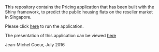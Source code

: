 
This repository contains the Pricing application that has been built with the Shiny framework, to predict the public housing flats on the reseller market in Singapore.

Please click [here](https://jmdaniel.shinyapps.io/HDBFlatPriceApp/) to run the application.

The presentation of this application can be viewed [here](http://jmdaniel.github.io/)

Jean-Michel Coeur, July 2016


